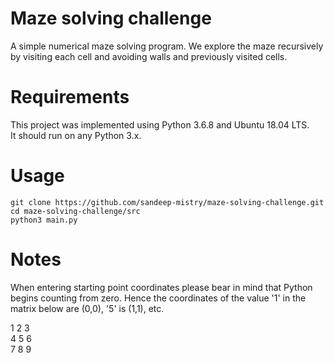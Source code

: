 # Maze solving challenge

A simple numerical maze solving program. We explore the maze recursively by visiting each cell and avoiding walls and previously visited cells.

# Requirements

 This project was implemented using Python 3.6.8 and Ubuntu 18.04 LTS. \
 It should run on any Python 3.x.

# Usage

```
git clone https://github.com/sandeep-mistry/maze-solving-challenge.git
cd maze-solving-challenge/src
python3 main.py
```
# Notes

When entering starting point coordinates please bear in mind that Python begins counting from zero. Hence the coordinates of the value '1' in the matrix below are (0,0), '5' is (1,1), etc. 

1 2 3 \
4 5 6 \
7 8 9
